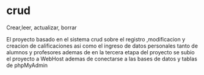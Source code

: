# crud
Crear,leer, actualizar, borrar

El proyecto basado en el sistema crud sobre el registro ,modificacion y creacion de calificaciones asi como el ingreso de datos personales tanto de alumnos y profesores 
ademas de en la tercera etapa del proyecto se subio el proyecto a WebHost ademas de conectarse a las bases de datos y tablas de phpMyAdmin 
